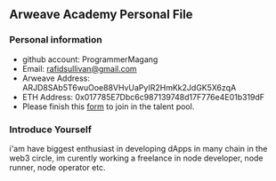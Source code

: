 ## Arweave Academy Personal File

### Personal information

- github account: ProgrammerMagang
- Email: rafidsullivan@gmail.com
- Arweave Address: ARJD8SAb5T6wuOoe88VHvUaPyIR2HmKk2JdGK5X6zqA
- ETH Address: 0x017785E7Dbc6c987139748d17F776e4E01b319dF
- Please finish this [form](https://docs.google.com/forms/d/e/1FAIpQLSfWA5fIIcBgmRppm3jNz5vmf9Mai_QMVil-2pO4r7YKn_Zhtw/viewform?usp=sf_link) to join in the talent pool.

### Introduce Yourself
i'am have biggest enthusiast in developing dApps in many chain in the web3 circle, im curently working a freelance in node developer, node runner, node operator etc.
